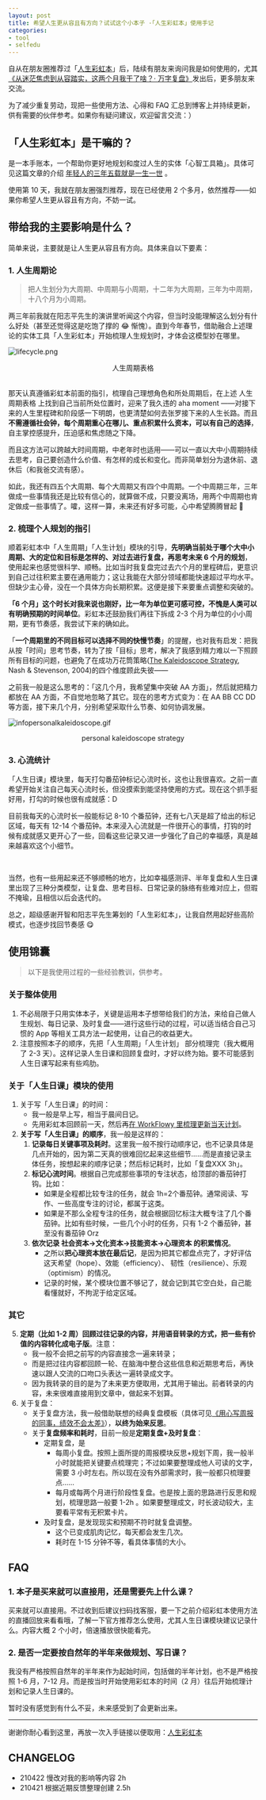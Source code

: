 ```yaml
---
layout: post
title: 希望人生更从容且有方向？试试这个小本子 ·「人生彩虹本」使用手记
categories:
- tool
- selfedu
---
```



自从在朋友圈推荐过「[人生彩虹本](https://shop7233577.m.youzan.com/wscgoods/detail/27085d8laf2gx?banner_id=f.77441815~tag_list_left.3~5.1~cwWD31qw&alg_id=0&slg=0&components_style_layout=undefined&reft=1619063222062&spm=f.77441815)」后，陆续有朋友来询问我是如何使用的，尤其[《从迷茫焦虑到从容踏实，这两个月我干了啥？· 万字复盘》](https://ishanshan.im/selfedu/tool/review2021Q1)发出后，更多朋友来交流。

为了减少重复劳动，现把一些使用方法、心得和 FAQ 汇总到博客上并持续更新，供有需要的伙伴参考。如果你有疑问建议，欢迎留言交流：）

<!-- more --> 

## 「人生彩虹本」是干嘛的？

是一本手账本，一个帮助你更好地规划和度过人生的实体「心智工具箱」。具体可见这篇文章的介绍 [年轻人的三年五载就是一生一世](https://mp.weixin.qq.com/s/eV3Z-7QWEp9VC75urDyt8w) 。

使用第 10 天，我就在朋友圈强烈推荐，现在已经使用 2 个多月，依然推荐——如果你希望人生更从容且有方向，不妨一试。

## 带给我的主要影响是什么？

简单来说，主要就是让人生更从容且有方向。具体来自以下要素：

### 1. 人生周期论

> 把人生划分为大周期、中周期与小周期，十二年为大周期，三年为中周期，十八个月为小周期。

两三年前我就在阳志平先生的演讲里听闻这个内容，但当时没能理解这么划分有什么好处（甚至还觉得这是吃饱了撑的 😂 惭愧）。直到今年春节，借助融合上述理论的实体工具「人生彩虹本」开始梳理人生规划时，才体会这模型妙在哪里。
    
![lifecycle.png](http://ishanshan.zoomquiet.top/share/lifecycle.png?imageView2/2/w/300)
<center> 人生周期表格 </center>
   
<br> 
   
那天认真遵循彩虹本前面的指引，梳理自己理想角色和所处周期后，在上述 人生周期表格 上找到自己当前所处位置时，迎来了我久违的 aha moment ——对接下来的人生里程碑和阶段感一下明朗，也更清楚如何去张罗接下来的人生长路。而且**不需遵循社会钟，每个周期重心在哪儿、重点积累什么资本，可以有自己的选择**，自主掌控感提升，压迫感和焦虑随之下降。
    
而且这方法可以跨越大时间周期，中老年时也适用——可以一直以大中小周期持续去思考，自己要创造什么价值、有怎样的成长和变化。而非简单划分为退休前、退休后（和我爸交流有感）。
    
如此，我还有四五个大周期、每个大周期又有四个中周期。一个中周期三年，三年做成一些事情我还是比较有信心的，就算做不成，只要没离场，用两个中周期也肯定做成一些事情了。嚯，这样一算，未来还有好多可能，心中希望腾腾冒起 🤩    


### 2. 梳理个人规划的指引

顺着彩虹本中「人生周期」「人生计划」模块的引导，**先明确当前处于哪个大中小周期、大的定位和目标是怎样的、对过去进行复盘，再思考未来 6 个月的规划**，使用起来也感觉很科学、顺畅。比如当时我复盘完过去六个月的里程碑后，更意识到自己过往积累主要在通用能力；这让我能在大部分领域都能快速超过平均水平。但缺少主心骨，没在一个具体方向长期积累。这便是接下来要重点调整和突破的。

**「6 个月」这个时长对我来说也刚好，比一年为单位更可感可控，不愧是人类可以有明确预期的时间单位**。彩虹本还鼓励我们再往下拆成 2-3 个月为单位的小小周期，更有节奏感，我尝试下来的确如此。

「**一个周期里的不同目标可以选择不同的快慢节奏**」的提醒，也对我有启发：把我从按「时间」思考节奏，转为了按「目标」思考，解决了我感到精力难以一下照顾所有目标的问题，也避免了在成功万花筒策略([The Kaleidoscope Strategy](https://hbr.org/2004/02/success-that-lasts), Nash & Stevenson, 2004)的四个维度顾此失彼——

之前我一般是这么思考的：「这几个月，我希望集中突破 AA 方面」，然后就把精力都放在 AA 方面，不自觉地忽略了其它。现在的思考方式变为：在 AA BB CC DD 等方面，接下来几个月，分别希望采取什么节奏、如何协调发展。


![infopersonalkaleidoscope.gif](http://ishanshan.zoomquiet.top/share/infopersonalkaleidoscope.gif)
<center> personal kaleidoscope strategy</center>

### 3. 心流统计

「人生日课」模块里，每天打勾番茄钟标记心流时长，这也让我很喜欢。之前一直希望开始关注自己每天心流时长，但没摸索到能坚持使用的方式。现在这个抓手挺好用，打勾的时候也很有成就感：D 

目前我每天的心流时长一般能标记 8-10 个番茄钟，还有七八天是超了给出的标记区域，每天有 12-14 个番茄钟。本来浸入心流就是一件很开心的事情，打钩的时候有成就感又更开心了一些，回看这些记录又进一步强化了自己的幸福感，真是越来越喜欢这个小细节。


<br> 



当然，也有一些用起来还不够顺畅的地方，比如幸福感测评、半年复盘和人生日课里出现了三种分类模型，让复盘、思考目标、日常记录的脉络有些难对应上，但瑕不掩瑜，且相信以后会迭代的。

总之，超级感谢开智和阳志平先生筹划的「人生彩虹本」，让我自然用起好些高阶模式，也逐步找回节奏感 😋    
    
## 使用锦囊

> 以下是我使用过程的一些经验教训，供参考。

### 关于整体使用

1. 不必局限于只用实体本子，关键是运用本子想带给我们的方法，来给自己做人生规划、每日记录、及时复盘——进行这些行动的过程，可以适当结合自己习惯的 App 等相关工具方法一起使用，让自己的收益更大。
2. 注意按照本子的顺序，先把「人生周期」「人生计划」 部分梳理完（我大概用了 2-3 天）。这样记录人生日课和回顾复盘时，才好以终为始。要不可能感到人生日课写起来有些鸡肋。

### 关于「人生日课」模块的使用

1. 关于写「人生日课」的时间：
    - 我一般是早上写，相当于晨间日记。
    - 先用彩虹本回顾前一天，然后再[在 WorkFlowy 里梳理更新当天计划](https://ishanshan.im/selfedu/HbOutputOwetoWorkFlowy.html)。
3. **关于写「人生日课」的顺序**，我一般是这样的：
    1. **记录每日关键事项及耗时**。这里我一般不按行动顺序记，也不记录具体是几点开始的，因为第二天真的很难回忆起来这些细节……而是直接记录主体任务，按想起来的顺序记录；然后标记耗时，比如「复盘XXX 3h」。  
    2. **标记心流时间**。根据自己完成那些事项的专注状态，给顶部的番茄钟打钩。比如：
        - 如果是全程都比较专注的任务，就会 1h=2个番茄钟。通常阅读、写作、一些高度专注的讨论，都属于这类。
        - 如果是不那么全程专注的任务，就会根据回忆标注大概专注了几个番茄钟。比如有些时候，一些几个小时的任务，只有 1-2 个番茄钟，甚至没有番茄钟 Orz 
    3. **依次记录 社会资本->文化资本->技能资本->心理资本 的积累情况**。
        - 之所以**把心理资本放在最后记**，是因为把其它都盘点完了，才好评估这天希望（hope）、效能（efficiency）、 韧性（resilience）、乐观（optimism）的情况。
        - 记录的时候，某个模块位置不够记了，就会记到其它空白处，自己能看懂就好，不拘泥于给定区域。

### 其它 

5. **定期（比如 1-2 周）回顾过往记录的内容，并用语音转录的方式，把一些有价值的内容转化成电子版**。注意：
    * 我一般不会把之前写的内容直接念一遍来转录；
    * 而是把过往内容都回顾一轮、在脑海中整合这些信息和近期思考后，再快速以跟人交流的口吻口头表达一遍转录成文字。
    * 因为我转录的目的是为了未来更方便取用，尤其用于输出。前者转录的内容，未来很难直接用到文章中，做起来不划算。
6. 关于复盘：
    * 关于复盘方法，我一般借助联想的经典复盘模板（具体可见[《用心写周报的同事，绩效不会太差》](https://ishanshan.im/selfedu/TipsWeekly.html)），**以终为始来反思**。
    * 关于**复盘频率和耗时**，目前一般是**定期复盘+及时复盘**：
        * 定期复盘，是
            * 每周小复盘。按照上面所提的周报模块反思+规划下周，我一般半小时就能把关键要点梳理完；不过如果要整理成他人可读的文字，需要 3 小时左右。所以现在没有外部需求时，我一般都只梳理要点……
            * 每月或每两个月进行阶段性复盘。也是按上面的思路进行反思和规划，梳理思路一般要 1-2h 。如果要整理成文，时长波动较大，主要看平常有无积累卡片。
        * 及时复盘，是发现现实和预期不符时就复盘调整。
            * 这个已变成肌肉记忆，每天都会发生几次。
            * 耗时在 1-15 分钟不等，看具体事情的大小。



## FAQ

### 1. 本子是买来就可以直接用，还是需要先上什么课？

买来就可以直接用。不过收到后建议扫码找客服，要一下之前介绍彩虹本使用方法的直播回放来看看哦，了解一下官方推荐怎么使用，尤其人生日课模块建议记录什么。内容大概 2 个小时，倍速播放很快能看完。



### 2. 是否一定要按自然年的半年来做规划、写日课？

我没有严格按照自然年的半年来作为起始时间，包括做的半年计划，也不是严格按照 1-6 月，7-12 月。而是按当时开始使用彩虹本的时间（2 月）往后开始梳理计划和记录人生日课的。

暂时没有感觉到有什么不妥，未来感受到了会更新出来。


---

谢谢你耐心看到这里，再放一次入手链接以便取用：[人生彩虹本](https://shop7233577.m.youzan.com/wscgoods/detail/27085d8laf2gx?banner_id=f.77441815~tag_list_left.3~5.1~cwWD31qw&alg_id=0&slg=0&components_style_layout=undefined&reft=1619063222062&spm=f.77441815) 

## CHANGELOG 

- 210422 慢改对我的影响等内容 2h
- 210421 根据近期反馈整理创建 2.5h